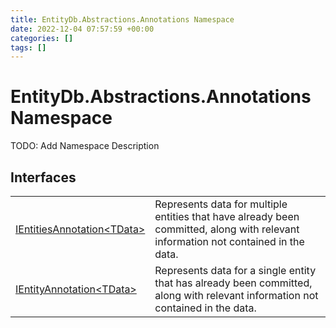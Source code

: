 ```yaml
---
title: EntityDb.Abstractions.Annotations Namespace
date: 2022-12-04 07:57:59 +00:00
categories: []
tags: []
---
```


# EntityDb.Abstractions.Annotations Namespace

TODO: Add Namespace Description

## Interfaces
<table><tr><td><a href='dotnet/entitydb.abstractions.annotations.ientitiesannotation`1'>IEntitiesAnnotation&lt;TData&gt;</a></td><td>
Represents data for multiple entities that have already been committed, along with relevant information not
contained
in the data.
</td></tr><tr><td><a href='dotnet/entitydb.abstractions.annotations.ientityannotation`1'>IEntityAnnotation&lt;TData&gt;</a></td><td>
Represents data for a single entity that has already been committed, along with relevant information not contained
in the data.
</td></tr></table>
